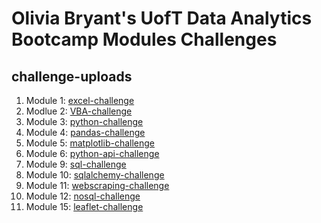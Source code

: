 # Olivia Bryant's UofT Data Analytics Bootcamp Modules Challenges

## challenge-uploads
1. Module 1: [excel-challenge](https://github.com/xlivia/challenge-uploads/tree/main/excel-challenge)
2. Modlue 2: [VBA-challenge](https://github.com/xlivia/challenge-uploads/tree/main/VBA-challenge)
3. Module 3: [python-challenge](https://github.com/xlivia/challenge-uploads/tree/main/python-challenge)
4. Module 4: [pandas-challenge](https://github.com/xlivia/challenge-uploads/tree/main/pandas-challenge)
5. Module 5: [matplotlib-challenge](https://github.com/xlivia/challenge-uploads/tree/main/matplotlib-challenge)
6. Module 6: [python-api-challenge](https://github.com/xlivia/challenge-uploads/tree/main/python-api-challenge)
7. Module 9: [sql-challenge](https://github.com/xlivia/challenge-uploads/tree/main/sql-challenge)
8. Module 10: [sqlalchemy-challenge](https://github.com/xlivia/challenge-uploads/tree/main/sqlalchemy-challenge)
9. Module 11: [webscraping-challenge](https://github.com/xlivia/challenge-uploads/tree/main/webscraping-challenge)
10. Module 12: [nosql-challenge](https://github.com/xlivia/challenge-uploads/tree/main/nosql-challenge)
11. Module 15: [leaflet-challenge](https://github.com/xlivia/challenge-uploads/tree/main/leaflet-challenge)